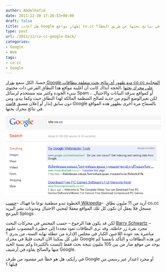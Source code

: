 ```yaml
---
author: Abdelhafid
date: 2011-12-30 17:28:53+00:00
draft: false
title: هل أعادت Google إظهار مواقع co.cc في نتائج بحثها عن طريق الخطأ؟
type: post
url: /2011/12/co-cc-google-back/
categories:
- Google
- Web
tags:
- co.cc
- Google
---
```


حسنا، الكل سمع [بقرار Google منع ظهور أي نتائج بحث متعلقة بنطاقات co.cc المجانية على محرك بحثها](http://www.seroundtable.com/co-cc-google-removal-13644.html) ،الحجة آنذاك كانت أن أغلبية مواقع هذا النطاق الفرعي ذات محتوى سيء الجودة وكثير منه مستخدم لرسائل Spam ، أو كمواقع سرقة البيانات والاحتيال. لكن تغيرالوضع اليوم من جديد لصالح المنظمة المالكة لهذا النطاق حيث وكما يبدو، ومن دون سابق إنذار أو إعلان مسبق [قامت](http://www.seroundtable.com/co-cc-google-back-14524.html) Google بالسماح مرة أخرى بظهور هذه المواقع في نتائج محرك بحثها.




[![Google تعيد من جديد إظهار مواقع co.cc على محرك بحثها](co-cc-google-back.png)
](co-cc-google-back.png)




الخطوة تبدو منطقية نوعا ما فهناك –[حسب Wikipedia](http://en.wikipedia.org/wiki/.cc#co.cc)–  أزيد من 11 مليون نطاق co.cc مسجل فلا يعقل أن تكون كل تلك المواقع معقلا لمحبي الاحتيال ومدونات نشر البريد المزعج Splogs .




لكن قد يكون هذا الرجوع – حسب المختص في محركات البحث [Barry Schwartz](http://www.seroundtable.com/author/barry-schwartz/2.html) – مجرد نقرة زر خاطئة، وقد نرى النطاقات تعود مجددا إلى حظيرة المغضوب عليهم مباشرة بعد عودة اللاعبين الكبار في مجلس الإدارة من عطلة نهاية السنة، من يدري ؟ على كل يمكننا الآن البحث قليلا في محرك Google عن هذه النطاقات و التأكد بأنفسنا كم يوجد من موقع ضار من بين 105 مليون نتيجة بحث فقط (ليست بالكثيرة) وكم نسبة الجيد منها والصالح بقاؤه في أرشيف Google.




في رأيكم، هل هو خطأ غير مقصود من طرف Google أو مجرد اعتذار غير رسمي من قِبلها ؟

